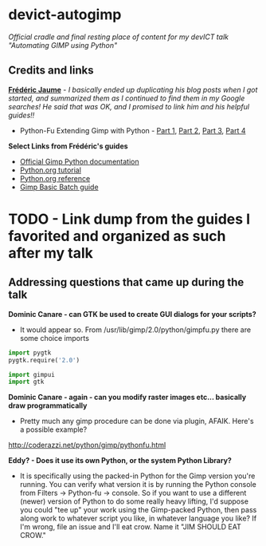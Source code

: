# devict-autogimp

*Official cradle and final resting place of content for my devICT talk "Automating GIMP using Python"*

## Credits and links
**[Frédéric Jaume](http://www.exp-media.com/)** - *I basically ended up duplicating his blog posts when I got started, and summarized them as I continued to find them in my Google searches!  He said that was OK, and I promised to link him and his helpful guides!!*
 * Python-Fu Extending Gimp with Python - [Part 1](http://www.exp-media.com/content/extending-gimp-python-python-fu-plugins-part-1), [Part 2](http://www.exp-media.com/content/extending-gimp-python-python-fu-plugins-part-2), [Part 3](http://www.exp-media.com/content/extending-gimp-python-python-fu-plugins-part-3), [Part 4](http://www.exp-media.com/content/extending-gimp-python-python-fu-plugins-part-4)

**Select Links from Frédéric's guides**

* [Official Gimp Python documentation](http://www.gimp.org/docs/python/index.html)
* [Python.org tutorial](http://docs.python.org/tutorial/index.html)
* [Python.org reference](http://docs.python.org/reference/index.html)
* [Gimp Basic Batch guide](http://www.gimp.org/tutorials/Basic_Batch/)


# TODO - Link dump from the guides I favorited and organized as such after my talk

## Addressing questions that came up during the talk

**Dominic Canare - can GTK be used to create GUI dialogs for your scripts?**

*    It would appear so.  From /usr/lib/gimp/2.0/python/gimpfu.py there are some choice imports
```python
import pygtk
pygtk.require('2.0')

import gimpui
import gtk
```
**Dominic Canare - again - can you modify raster images etc... basically draw programmatically**

*    Pretty much any gimp procedure can be done via plugin, AFAIK.  Here's a possible example?

http://coderazzi.net/python/gimp/pythonfu.html

**Eddy? - Does it use its own Python, or the system Python Library?**

*    It is specifically using the packed-in Python for the Gimp version you're running.  You can verify what version it is by running the Python console from Filters -> Python-fu -> console.  So if you want to use a different (newer) version of Python to do some really heavy lifting, I'd suppose you could "tee up" your work using the Gimp-packed Python, then pass along work to whatever script you like, in whatever language you like?  If I'm wrong, file an issue and I'll eat crow.  Name it "JIM SHOULD EAT CROW."
